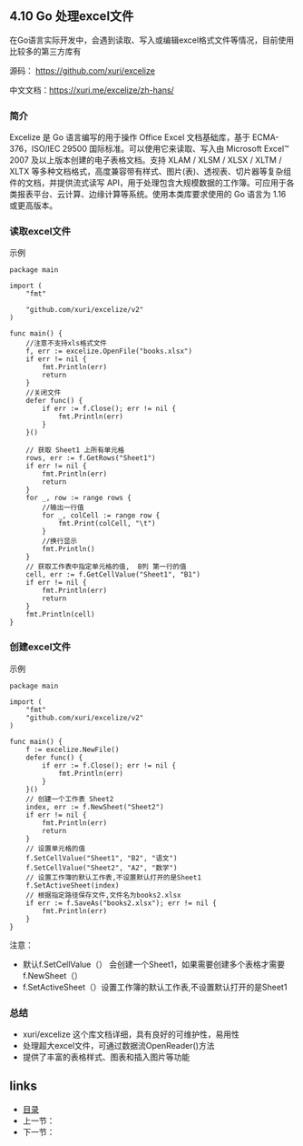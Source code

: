 

## 4.10 Go 处理excel文件
在Go语言实际开发中，会遇到读取、写入或编辑excel格式文件等情况，目前使用比较多的第三方库有

源码： https://github.com/xuri/excelize

中文文档：https://xuri.me/excelize/zh-hans/

### 简介
Excelize 是 Go 语言编写的用于操作 Office Excel 文档基础库，基于 ECMA-376，ISO/IEC 29500 国际标准。可以使用它来读取、写入由 Microsoft Excel™ 2007 及以上版本创建的电子表格文档。支持 XLAM / XLSM / XLSX / XLTM / XLTX 等多种文档格式，高度兼容带有样式、图片(表)、透视表、切片器等复杂组件的文档，并提供流式读写 API，用于处理包含大规模数据的工作簿。可应用于各类报表平台、云计算、边缘计算等系统。使用本类库要求使用的 Go 语言为 1.16 或更高版本。

### 读取excel文件
示例
````
package main

import (
	"fmt"

	"github.com/xuri/excelize/v2"
)

func main() {
	//注意不支持xls格式文件
	f, err := excelize.OpenFile("books.xlsx")
	if err != nil {
		fmt.Println(err)
		return
	}
	//关闭文件
	defer func() {
		if err := f.Close(); err != nil {
			fmt.Println(err)
		}
	}()

	// 获取 Sheet1 上所有单元格
	rows, err := f.GetRows("Sheet1")
	if err != nil {
		fmt.Println(err)
		return
	}
	for _, row := range rows {
		//输出一行值
		for _, colCell := range row {
			fmt.Print(colCell, "\t")
		}
		//换行显示
		fmt.Println()
	}
	// 获取工作表中指定单元格的值,  B列 第一行的值
	cell, err := f.GetCellValue("Sheet1", "B1")
	if err != nil {
		fmt.Println(err)
		return
	}
	fmt.Println(cell)
}
````
### 创建excel文件
示例
````
package main

import (
	"fmt"
	"github.com/xuri/excelize/v2"
)

func main() {
	f := excelize.NewFile()
	defer func() {
		if err := f.Close(); err != nil {
			fmt.Println(err)
		}
	}()
	// 创建一个工作表 Sheet2
	index, err := f.NewSheet("Sheet2")
	if err != nil {
		fmt.Println(err)
		return
	}
	// 设置单元格的值
	f.SetCellValue("Sheet1", "B2", "语文")
	f.SetCellValue("Sheet2", "A2", "数学")
	// 设置工作簿的默认工作表,不设置默认打开的是Sheet1
	f.SetActiveSheet(index)
	// 根据指定路径保存文件,文件名为books2.xlsx
	if err := f.SaveAs("books2.xlsx"); err != nil {
		fmt.Println(err)
	}
}
````
注意：
- 默认f.SetCellValue（） 会创建一个Sheet1，如果需要创建多个表格才需要f.NewSheet（）
- f.SetActiveSheet（）设置工作簿的默认工作表,不设置默认打开的是Sheet1

### 总结
- xuri/excelize 这个库文档详细，具有良好的可维护性，易用性
- 处理超大excel文件，可通过数据流OpenReader()方法
- 提供了丰富的表格样式、图表和插入图片等功能

## links

- [目录](/zh/preface.md)
- 上一节：
- 下一节：

